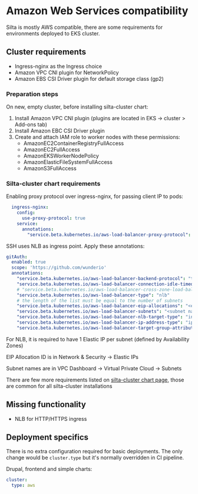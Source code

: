 # Amazon Web Services compatibility

Silta is mostly AWS compatible, there are some requirements for environments deployed to EKS cluster.

## Cluster requirements

- Ingress-nginx as the Ingress choice
- Amazon VPC CNI plugin for NetworkPolicy
- Amazon EBS CSI Driver plugin for default storage class (gp2)

### Preparation steps

On new, empty cluster, before installing silta-cluster chart:

1. Install Amazon VPC CNI plugin (plugins are located in EKS -> cluster > Add-ons tab)
2. Install Amazon EBC CSI Driver plugin
3. Create and attach IAM role to worker nodes with these permissions:
   - AmazonEC2ContainerRegistryFullAccess
   - AmazonEC2FullAccess
   - AmazonEKSWorkerNodePolicy
   - AmazonElasticFileSystemFullAccess
   - AmazonS3FullAccess

### Silta-cluster chart requirements

Enabling proxy protocol over ingress-nginx, for passing client IP to pods:
```yaml
  ingress-nginx:
    config:
      use-proxy-protocol: true
    service:
      annotations:
        "service.beta.kubernetes.io/aws-load-balancer-proxy-protocol": "*"
```

SSH uses NLB as ingress point. Apply these annotations:
```yaml
gitAuth:
  enabled: true
  scope: 'https://github.com/wunderio'
  annotations:
    "service.beta.kubernetes.io/aws-load-balancer-backend-protocol": "tcp"
    "service.beta.kubernetes.io/aws-load-balancer-connection-idle-timeout": "60"
    # "service.beta.kubernetes.io/aws-load-balancer-cross-zone-load-balancing-enabled": "true"
    "service.beta.kubernetes.io/aws-load-balancer-type": "nlb"
    # the length of the list must be equal to the number of subnets
    "service.beta.kubernetes.io/aws-load-balancer-eip-allocations": "<elastic IP id>"
    "service.beta.kubernetes.io/aws-load-balancer-subnets": "<subnet name here"
    "service.beta.kubernetes.io/aws-load-balancer-nlb-target-type": "instance"
    "service.beta.kubernetes.io/aws-load-balancer-ip-address-type": "ipv4"
    "service.beta.kubernetes.io/aws-load-balancer-target-group-attributes": "stickiness.enabled=true,stickiness.type=source_ip,preserve_client_ip.enabled=true"
```
For NLB, it is required to have 1 Elastic IP per subnet (defined by Availability Zones)

EIP Allocation ID is in Network & Security -> Elastic IPs 

Subnet names are in VPC Dashboard -> Virtual Private Cloud -> Subnets

There are few more requirements listed on [silta-cluster chart page](https://github.com/wunderio/charts/tree/master/silta-cluster#requirements), those are common for all silta-cluster installations 

## Missing functionality

- NLB for HTTP/HTTPS ingress

## Deployment specifics

There is no extra configuration required for basic deployments. The only change would be `cluster.type` but it's normally overridden in CI pipeline.

Drupal, frontend and simple charts:
```yaml
cluster:
  type: aws
```
